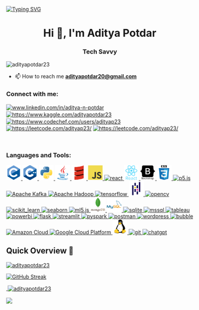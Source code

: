 [![Typing SVG](https://readme-typing-svg.demolab.com/?lines=Hey+Folks;I'm+Aditya+Potdar)](https://git.io/typing-svg)
<h1 align="center">Hi 👋, I'm Aditya Potdar</h1>
<h3 align="center">Tech Savvy</h3>

<p align="left"> <img src="https://komarev.com/ghpvc/?username=adityapotdar23&label=Profile%20views&color=0e75b6&style=flat" alt="adityapotdar23" /> </p>

- 📫 How to reach me **adityapotdar20@gmail.com**

<h3 align="left">Connect with me:</h3>
<p align="left"> 
<p>
<a href="www.linkedin.com/in/aditya-n-potdar" target="blank">
<img align="center" src="https://raw.githubusercontent.com/rahuldkjain/github-profile-readme-generator/master/src/images/icons/Social/linked-in-alt.svg" alt="www.linkedin.com/in/aditya-n-potdar" height="30" width="40" /></a>
<a href="https://kaggle.com/https://www.kaggle.com/adityapotdar23" target="blank"><img align="center" src="https://raw.githubusercontent.com/rahuldkjain/github-profile-readme-generator/master/src/images/icons/Social/kaggle.svg" alt="https://www.kaggle.com/adityapotdar23" height="30" width="40" /></a>
<a href="https://www.codechef.com/users/https://www.codechef.com/users/adityap23" target="blank"><img align="center" src="https://cdn.jsdelivr.net/npm/simple-icons@3.1.0/icons/codechef.svg" alt="https://www.codechef.com/users/adityap23" height="30" width="40" /></a>
<a href="https://www.leetcode.com/https://leetcode.com/adityap23/" target="blank"><img align="center" src="https://raw.githubusercontent.com/rahuldkjain/github-profile-readme-generator/master/src/images/icons/Social/leet-code.svg" alt="https://leetcode.com/adityap23/" height="30" width="40" /></a>
<a href="https://www.hackerrank.com/adityapotdar20?hr_r=1" target="blank"><img align="center" src="https://upload.wikimedia.org/wikipedia/commons/thumb/4/40/HackerRank_Icon-1000px.png/800px-HackerRank_Icon-1000px.png" alt="https://leetcode.com/adityap23/" height="30" width="30" /></a>
</p>
<br> 

<h3 align="left">Languages and Tools:</h3>
<p>
    <a href="https://www.cprogramming.com/" target="_blank" rel="noreferrer"> <img src="https://raw.githubusercontent.com/devicons/devicon/master/icons/c/c-original.svg" alt="c" width="40" height="40"/> </a> 
    <a href="https://www.w3schools.com/cpp/" target="_blank" rel="noreferrer"> <img src="https://raw.githubusercontent.com/devicons/devicon/master/icons/cplusplus/cplusplus-original.svg" alt="cplusplus" width="40" height="40"/> </a> 
    <a href="https://www.python.org" target="_blank" rel="noreferrer"> <img src="https://raw.githubusercontent.com/devicons/devicon/master/icons/python/python-original.svg" alt="python" width="40" height="40"/> </a> 
    <a href="https://www.java.com" target="_blank" rel="noreferrer"> <img src="https://raw.githubusercontent.com/devicons/devicon/master/icons/java/java-original.svg" alt="java" width="40" height="40"/> </a> 
    <a href="https://www.scala-lang.org" target="_blank" rel="noreferrer"> <img src="https://raw.githubusercontent.com/devicons/devicon/master/icons/scala/scala-original.svg" alt="scala" width="40" height="40"/> </a> 
    <a href="https://developer.mozilla.org/en-US/docs/Web/JavaScript" target="_blank" rel="noreferrer">  <img src="https://raw.githubusercontent.com/devicons/devicon/master/icons/javascript/javascript-original.svg" alt="javascript" width="40" height="40"/> </a> 
        <a href="https://www.w3schools.com/html/" target="_blank" rel="noreferrer"> <img src="https://cdn.iconscout.com/icon/free/png-256/html-59-225995.png?f=avif&w=128" alt="react" width="40" height="40"/> </a>
    <a href="https://reactjs.org/" target="_blank" rel="noreferrer"> <img src="https://raw.githubusercontent.com/devicons/devicon/master/icons/react/react-original-wordmark.svg" alt="react" width="40" height="40"/> </a>
    <a href="https://getbootstrap.com" target="_blank" rel="noreferrer"> <img src="https://raw.githubusercontent.com/devicons/devicon/master/icons/bootstrap/bootstrap-plain-wordmark.svg" alt="bootstrap" width="40" height="40"/>
    <a href="https://www.w3schools.com/css/" target="_blank" rel="noreferrer"> <img src="https://raw.githubusercontent.com/devicons/devicon/master/icons/css3/css3-original-wordmark.svg" alt="css3" width="40" height="40"/> </a> 
    <a href="https://p5js.org/" target="_blank" rel="noreferrer"> <img src="https://p5js.org/assets/img/p5js.svg" alt="p5.js" width="40" height="40"/> </a>  
    <a href="https://kafka.apache.org/" target="_blank" rel="noreferrer"> <img src="https://www.vectorlogo.zone/logos/apache_kafka/apache_kafka-icon.svg" alt="Apache Kafka" width="40" height="40"/> </a>
    <a href="https://hadoop.apache.org/" target="_blank" rel="noreferrer"> <img src="https://www.vectorlogo.zone/logos/apache_hadoop/apache_hadoop-icon.svg" alt="Apache Hadoop" width="40" height="40"/> </a>
    <a href="https://www.tensorflow.org" target="_blank" rel="noreferrer"> <img src="https://www.vectorlogo.zone/logos/tensorflow/tensorflow-icon.svg" alt="tensorflow" width="40" height="40"/> </a> 
    <a href="https://pandas.pydata.org/" target="_blank" rel="noreferrer"> <img src="https://raw.githubusercontent.com/devicons/devicon/2ae2a900d2f041da66e950e4d48052658d850630/icons/pandas/pandas-original.svg" alt="pandas" width="40" height="40"/> </a> 
    <a href="https://opencv.org/" target="_blank" rel="noreferrer"> <img src="https://www.vectorlogo.zone/logos/opencv/opencv-icon.svg" alt="opencv" width="40" height="40"/> </a> 
    <a href="https://scikit-learn.org/" target="_blank" rel="noreferrer"> <img src="https://upload.wikimedia.org/wikipedia/commons/0/05/Scikit_learn_logo_small.svg" alt="scikit_learn" width="40" height="40"/> </a> 
    <a href="https://seaborn.pydata.org/" target="_blank" rel="noreferrer"> <img src="https://seaborn.pydata.org/_images/logo-mark-lightbg.svg" alt="seaborn" width="40" height="40"/> </a> 
    <a href="https://ml5js.org/" target="_blank" rel="noreferrer"> <img src="https://user-images.githubusercontent.com/10605821/41332516-2ee26714-6eac-11e8-83e4-a40b8761e764.png" alt="ml5.js" width="100" height="40"/> </a> 
    <a href="https://www.mongodb.com/" target="_blank" rel="noreferrer"> <img src="https://raw.githubusercontent.com/devicons/devicon/master/icons/mongodb/mongodb-original-wordmark.svg" alt="mongodb" width="40" height="40"/> </a> <a href="https://www.microsoft.com/en-us/sql-server" target="_blank" rel="noreferrer"></a>
    <a href="https://www.mysql.com/" target="_blank" rel="noreferrer"> <img src="https://raw.githubusercontent.com/devicons/devicon/master/icons/mysql/mysql-original-wordmark.svg" alt="mysql" width="40" height="40"/> </a> 
    <a href="https://www.sqlite.org/" target="_blank" rel="noreferrer"> <img src="https://www.vectorlogo.zone/logos/sqlite/sqlite-icon.svg" alt="sqlite" width="40" height="40"/> </a> 
    <a href="https://www.microsoft.com/en-us/sql-server" target="_blank" rel="noreferrer"> <img src="https://www.svgrepo.com/show/303229/microsoft-sql-server-logo.svg" alt="mssql" width="40" height="40"/> </a> 
    <a href="https://www.tableau.com/" target="_blank" rel="noreferrer"> <img src="https://cdn.iconscout.com/icon/free/png-256/tableau-5376637-4489897.png?f=avif&w=128" alt="tableau" width="40" height="40"/> </a> 
    <a href="https://powerbi.microsoft.com/" target="_blank" rel="noreferrer"> <img src="https://cdn.iconscout.com/icon/free/png-512/power-bi-3244521-2701891.png?f=avif&w=256" alt="powerbi" width="40" height="40"/> </a> 
    <a href="https://flask.palletsprojects.com/" target="_blank" rel="noreferrer"> <img src="https://www.vectorlogo.zone/logos/pocoo_flask/pocoo_flask-icon.svg" alt="flask" width="40" height="40"/> </a> 
    <a href="https://streamlit.io/" target="_blank" rel="noreferrer"> <img src="https://yt3.googleusercontent.com/ytc/AL5GRJVms8xNl0jy68ag-I2eITXSEUY-UsRC0YSflF3d-w=s900-c-k-c0x00ffffff-no-rj" alt="streamlit" width="40" height="40"/> </a> 
    <a href="https://spark.apache.org/docs/latest/api/python/#" target="_blank" rel="noreferrer"> <img src="https://cdn.icon-icons.com/icons2/2699/PNG/512/apache_spark_logo_icon_170561.png" alt="pyspark" width="40" height="40"/> </a> 
    <a href="https://postman.com" target="_blank" rel="noreferrer"> <img src="https://www.vectorlogo.zone/logos/getpostman/getpostman-icon.svg" alt="postman" width="40" height="40"/> </a> 
    <a href="https://wordpress.com/" target="_blank" rel="noreferrer"> <img src="https://cdn-icons-png.flaticon.com/128/174/174881.png" alt="wordpress" width="40" height="40"/> </a> 
    <a href="https://bubble.io/" target="_blank" rel="noreferrer"> <img src="https://avatars.githubusercontent.com/u/12685541?s=280&v=4" alt="bubble" width="40" height="40"/> </a> 
    <a href="https://aws.amazon.com/" target="_blank" rel="noreferrer"> <img src="https://img.icons8.com/?size=512&id=33039&format=png" alt="Amazon Cloud" width="40" height="40"/> </a> 
    <a href="https://cloud.google.com/" target="_blank" rel="noreferrer"> <img src="https://img.icons8.com/?size=512&id=WHRLQdbEXQ16&format=png" alt="Google Cloud Platform" width="40" height="40"/> </a> 
    <a href="https://www.linux.org/" target="_blank" rel="noreferrer"> <img src="https://raw.githubusercontent.com/devicons/devicon/master/icons/linux/linux-original.svg" alt="linux" width="40" height="40"/> </a> 
    <a href="https://git-scm.com/" target="_blank" rel="noreferrer"> <img src="https://www.vectorlogo.zone/logos/git-scm/git-scm-icon.svg" alt="git" width="40" height="40"/> </a> 
    <a href="https://openai.com/blog/chatgpt" target="_blank" rel="noreferrer"> <img src="https://upload.wikimedia.org/wikipedia/commons/thumb/0/04/ChatGPT_logo.svg/180px-ChatGPT_logo.svg.png" alt="chatgpt" width="40" height="40"/> </a>
</p>
     
</p>
<p align="left"> 
</p> 

## Quick Overview 📝

<p align="left"> <a href="https://github.com/ryo-ma/github-profile-trophy"><img src="https://github-profile-trophy.vercel.app/?username=adityapotdar23" alt="adityapotdar23" /></a> </p>

[![GitHub Streak](https://streak-stats.demolab.com?user=adityapotdar23)](https://git.io/streak-stats)

<a href="https://github.com/adityapotdar23/github-readme-stats">

<p>&nbsp;<img align="center" src="https://github-readme-stats.vercel.app/api?username=adityapotdar23&show_icons=true&locale=en" alt="adityapotdar23" /></p>
 
  <img align="center" src="https://github-readme-stats.anuraghazra1.vercel.app/api/top-langs/?username=adityapotdar23&layout=compact&theme=radical" />
</a>

###
